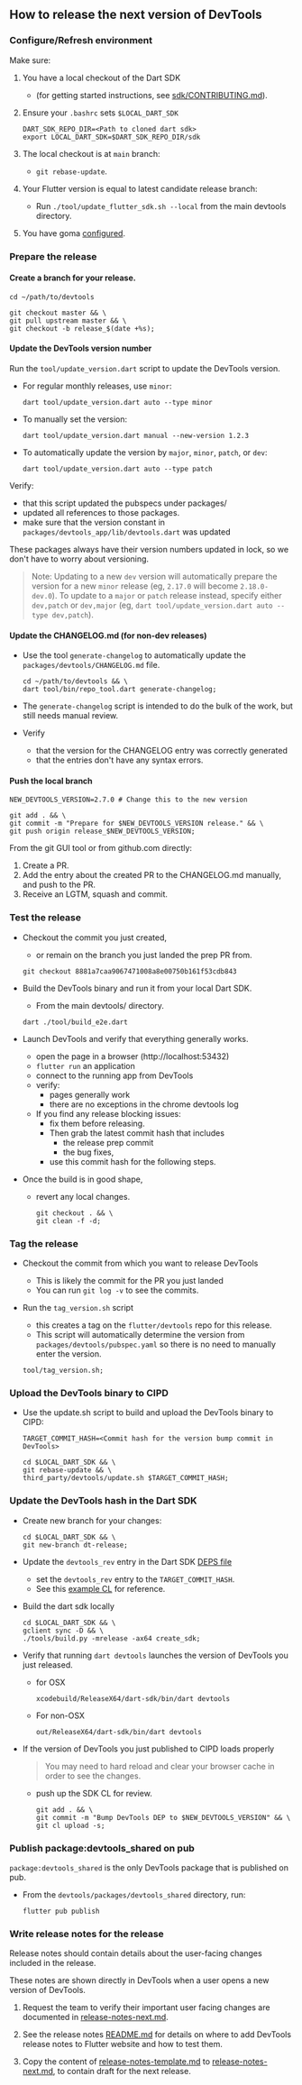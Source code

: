 ## How to release the next version of DevTools

### Configure/Refresh environment

Make sure:
1. You have a local checkout of the Dart SDK
   - (for getting started instructions, see [sdk/CONTRIBUTING.md](https://github.com/dart-lang/sdk/blob/main/CONTRIBUTING.md)).
2. Ensure your `.bashrc` sets `$LOCAL_DART_SDK`
    
   ```shell 
   DART_SDK_REPO_DIR=<Path to cloned dart sdk>
   export LOCAL_DART_SDK=$DART_SDK_REPO_DIR/sdk
   ```
3. The local checkout is at `main` branch:
   - `git rebase-update`.
4. Your Flutter version is equal to latest candidate release branch:
    - Run `./tool/update_flutter_sdk.sh --local` from the main devtools directory.
5. You have goma [configured](http://go/ma-mac-setup). 

### Prepare the release

#### Create a branch for your release.

```shell
cd ~/path/to/devtools
```

```shell
git checkout master && \
git pull upstream master && \
git checkout -b release_$(date +%s);
```

#### Update the DevTools version number

Run the `tool/update_version.dart` script to update the DevTools version.
- For regular monthly releases, use `minor`:
   ```shell
   dart tool/update_version.dart auto --type minor
   ```
- To manually set the version:
   ```shell
   dart tool/update_version.dart manual --new-version 1.2.3
   ```
- To automatically update the version by `major`, `minor`, `patch`, or `dev`:
   ```shell
   dart tool/update_version.dart auto --type patch
   ```

Verify:
* that this script updated the pubspecs under packages/
* updated all references to those packages.
*  make sure that the version constant in `packages/devtools_app/lib/devtools.dart` was updated

These packages always have their version numbers updated in lock, so we don't have to worry about versioning.

> Note: Updating to a new `dev` version will automatically prepare the version for a new `minor` release (eg, `2.17.0` will become `2.18.0-dev.0`). To update to a `major` or `patch` release instead, specify either `dev,patch` or `dev,major` (eg, `dart tool/update_version.dart auto --type dev,patch`).

#### Update the CHANGELOG.md (for non-dev releases)

* Use the tool `generate-changelog` to automatically update the `packages/devtools/CHANGELOG.md` file.

   ```shell
   cd ~/path/to/devtools && \
   dart tool/bin/repo_tool.dart generate-changelog;
   ```

* The `generate-changelog` script is
intended to do the bulk of the work, but still needs manual review.
* Verify
   * that the version for the CHANGELOG entry was correctly generated
   * that the entries don't have any syntax errors. 

#### Push the local branch

```shell
NEW_DEVTOOLS_VERSION=2.7.0 # Change this to the new version
```

```shell
git add . && \
git commit -m "Prepare for $NEW_DEVTOOLS_VERSION release." && \
git push origin release_$NEW_DEVTOOLS_VERSION;
```

From the git GUI tool or from github.com directly:
1. Create a PR.
2. Add the entry about the created PR to the CHANGELOG.md manually, and push to the PR.
3. Receive an LGTM, squash and commit.

### Test the release

- Checkout the commit you just created,
   - or remain on the branch you just landed the prep PR from.
   ```shell
   git checkout 8881a7caa9067471008a8e00750b161f53cdb843
   ```

- Build the DevTools binary and run it from your local Dart SDK.
   - From the main devtools/ directory.
   ```shell
   dart ./tool/build_e2e.dart
   ```

- Launch DevTools and verify that everything generally works.
   - open the page in a browser (http://localhost:53432)
   - `flutter run` an application
   - connect to the running app from DevTools
   - verify:
      - pages generally work
      - there are no exceptions in the chrome devtools log
   - If you find any release blocking issues:
      - fix them before releasing.
      - Then grab the latest commit hash that includes
         - the release prep commit
         - the bug fixes,
      - use this commit hash for the following steps.

- Once the build is in good shape,
   - revert any local changes.
      ```shell
      git checkout . && \
      git clean -f -d;
      ```

### Tag the release
- Checkout the commit from which you want to release DevTools
   - This is likely the commit for the PR you just landed
   - You can run `git log -v` to see the commits.
- Run the `tag_version.sh` script
   - this creates a tag on the `flutter/devtools` repo for this release.
   - This script will automatically determine the version from `packages/devtools/pubspec.yaml` so there is no need to manually enter the version.

   ```shell
   tool/tag_version.sh;
   ```

### Upload the DevTools binary to CIPD
- Use the update.sh script to build and upload the DevTools binary to CIPD:
   ```shell
   TARGET_COMMIT_HASH=<Commit hash for the version bump commit in DevTools>
   ```

   ```shell
   cd $LOCAL_DART_SDK && \
   git rebase-update && \
   third_party/devtools/update.sh $TARGET_COMMIT_HASH;
   ```

### Update the DevTools hash in the Dart SDK

- Create new branch for your changes:
   ```shell
   cd $LOCAL_DART_SDK && \
   git new-branch dt-release;
   ```

- Update the `devtools_rev` entry in the Dart SDK [DEPS file](https://github.com/dart-lang/sdk/blob/master/DEPS)
   - set the `devtools_rev` entry to the `TARGET_COMMIT_HASH`.
   - See this [example CL](https://dart-review.googlesource.com/c/sdk/+/215520) for reference.


- Build the dart sdk locally

   ```shell
   cd $LOCAL_DART_SDK && \
   gclient sync -D && \
   ./tools/build.py -mrelease -ax64 create_sdk;
   ```

- Verify that running `dart devtools` launches the version of DevTools you just released. 
   - for OSX
      ```shell
      xcodebuild/ReleaseX64/dart-sdk/bin/dart devtools
      ```
   - For non-OSX
      ```shell
      out/ReleaseX64/dart-sdk/bin/dart devtools
      ```

- If the version of DevTools you just published to CIPD loads properly
  
   > You may need to hard reload and clear your browser cache in order to see the changes.

   - push up the SDK CL for review.
      ```shell
      git add . && \
      git commit -m "Bump DevTools DEP to $NEW_DEVTOOLS_VERSION" && \
      git cl upload -s;
      ```

### Publish package:devtools_shared on pub

`package:devtools_shared` is the only DevTools package that is published on pub.

- From the `devtools/packages/devtools_shared` directory, run:
   ```shell
   flutter pub publish
   ```

### Write release notes for the release
Release notes should contain details about the user-facing changes included in the release.

These notes are shown directly in DevTools when a user opens a new version of DevTools.

1. Request the team to verify their important user facing changes are documented in 
   [release-notes-next.md][1].

2. See the release notes
[README.md](https://github.com/flutter/devtools/blob/master/packages/devtools_app/lib/src/framework/release_notes/README.md)
for details on where to add DevTools release notes to Flutter website and how to test them.
   
3. Copy the content of [release-notes-template.md](../packages/devtools_app/lib/src/framework/release_notes/release-notes-template.md) to [release-notes-next.md][1], to contain
   draft for the next release.

[1]: ../packages/devtools_app/lib/src/framework/release_notes/release-notes-next.md
